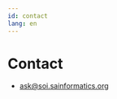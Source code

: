 ```yaml
---
id: contact
lang: en
---
```


# Contact
- [ask@soi.sainformatics.org](mailto:ask@soi.sainformatics.org)
